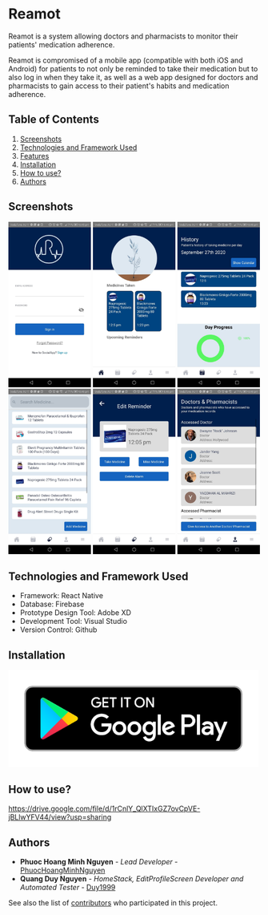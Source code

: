 # Reamot

Reamot is a system allowing doctors and pharmacists to monitor their patients' medication adherence. 

Reamot is compromised of a mobile app (compatible with both iOS and Android) for patients to not only be reminded to take their medication but to also log in when they take it, as well as a web app designed for doctors and pharmacists to gain access to their patient's habits and medication adherence. 

## Table of Contents
1. [Screenshots](#screenshots)
2. [Technologies and Framework Used](#technologies-and-framework-used)
3. [Features](#features)
4. [Installation](#installation)
5. [How to use?](#how-to-use)
6. [Authors](#authors)

## Screenshots
<img src="https://github.com/PhuocHoangMinhNguyen/ReamotApp/blob/master/screenshots/Login.jpg" width="165" /> <img src="https://github.com/PhuocHoangMinhNguyen/ReamotApp/blob/master/screenshots/Home.jpg" width="165" /> <img src="https://github.com/PhuocHoangMinhNguyen/ReamotApp/blob/master/screenshots/History.jpg" width="165" /> <img src="https://github.com/PhuocHoangMinhNguyen/ReamotApp/blob/master/screenshots/Medicine.jpg" width="165" /> <img src="https://github.com/PhuocHoangMinhNguyen/ReamotApp/blob/master/screenshots/Detail.jpg" width="165" /> <img src="https://github.com/PhuocHoangMinhNguyen/ReamotApp/blob/master/screenshots/Doctor.jpg" width="165" />

## Technologies and Framework Used
- Framework: React Native
- Database: Firebase
- Prototype Design Tool: Adobe XD
- Development Tool: Visual Studio
- Version Control: Github

## Installation
[<img src="https://github.com/PhuocHoangMinhNguyen/ReamotApp/blob/master/screenshots/android.png" width="500" />](https://play.google.com/store/apps/details?id=com.reamotreactnative )

## How to use?
https://drive.google.com/file/d/1rCnlY_QlXTIxGZ7ovCpVE-jBLlwYFV44/view?usp=sharing

## Authors
* **Phuoc Hoang Minh Nguyen** - *Lead Developer* - [PhuocHoangMinhNguyen](https://github.com/PhuocHoangMinhNguyen)
* **Quang Duy Nguyen** - *HomeStack, EditProfileScreen Developer and Automated Tester* - [Duy1999](https://github.com/Duy1999)

See also the list of [contributors](https://github.com/PhuocHoangMinhNguyen/ReamotReactNative/graphs/contributors) who participated in this project.
